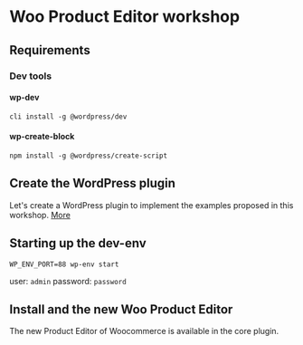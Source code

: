 # Woo Product Editor workshop

## Requirements

### Dev tools

#### wp-dev

```cli
cli install -g @wordpress/dev
```

#### wp-create-block

```cli
npm install -g @wordpress/create-script
```

## Create the WordPress plugin

Let's create a WordPress plugin to implement the examples proposed in this workshop. [More](./docs/create-wordpress-plugin.md)


## Starting up the dev-env

```cli
WP_ENV_PORT=88 wp-env start
```

user: `admin`
password: `password`

## Install and the new Woo Product Editor

The new Product Editor of Woocommerce is available in the core plugin.
